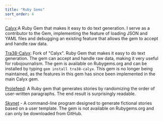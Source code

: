 ```yaml
---
title: "Ruby Gems"
sort_order: 4
---
```

<p><a href="https://github.com/maetl/Calyx">Calyx</a>:A Ruby Gem that makes it easy to do text generation. I serve as a contributor to the Gem, implementing the feature of loading JSON and YAML files and debugging an existing feature that allows the gem to accept and handle raw data.
<p><a href="https://github.com/tra38/calyx">Tra38-Calyx</a>: Fork of "Calyx". Ruby Gem that makes it easy to do text generation. The gem can accept and handle raw data, making it very useful for robojournalism. The gem is available on Rubygems.org and can be installed by typing <code>gem install tra38-calyx</code>. This gem is no longer being maintained, as the features in this gem has since been implemented in the main Calyx gem.</p>
<p><a href="https://github.com/tra38/Prolefeed">Prolefeed</a>: A Ruby gem that generates stories by randomizing the order of user-written paragraphs. The end result is surprisingly readable.</p>
<p><a href="https://github.com/tra38/Skynet">Skynet</a> - A command-line program designed to generate fictional stories based on a user template. The gem is not available on Rubygems.org and can only be downloaded from GitHub.</p>
